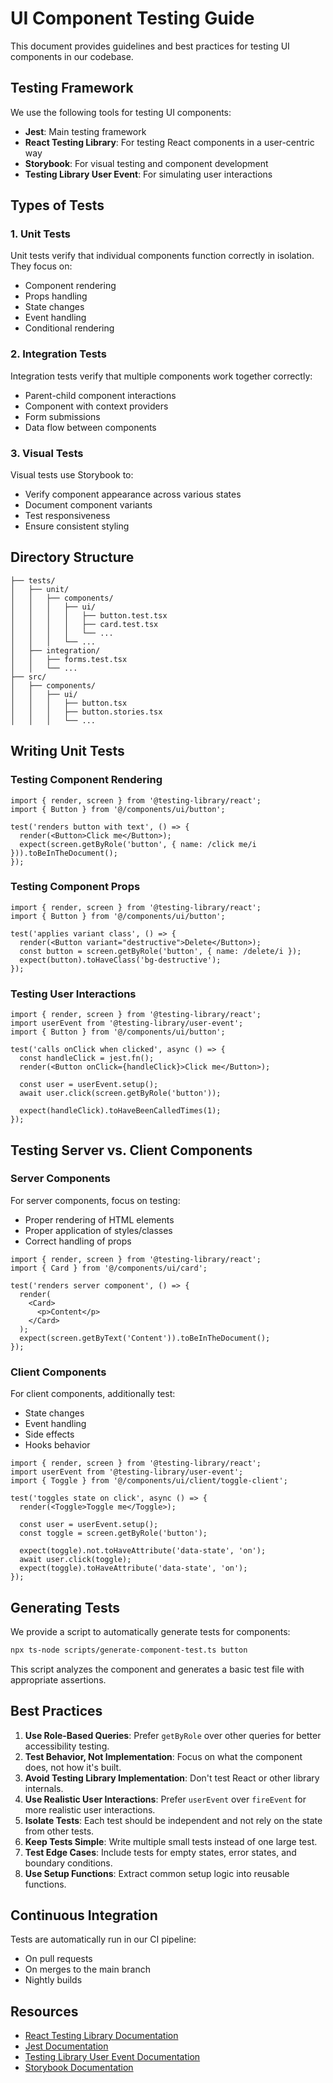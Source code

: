 # UI Component Testing Guide

This document provides guidelines and best practices for testing UI components in our codebase.

## Testing Framework

We use the following tools for testing UI components:

- **Jest**: Main testing framework
- **React Testing Library**: For testing React components in a user-centric way
- **Storybook**: For visual testing and component development
- **Testing Library User Event**: For simulating user interactions

## Types of Tests

### 1. Unit Tests

Unit tests verify that individual components function correctly in isolation. They focus on:

- Component rendering
- Props handling
- State changes
- Event handling
- Conditional rendering

### 2. Integration Tests

Integration tests verify that multiple components work together correctly:

- Parent-child component interactions
- Component with context providers
- Form submissions
- Data flow between components

### 3. Visual Tests

Visual tests use Storybook to:

- Verify component appearance across various states
- Document component variants
- Test responsiveness
- Ensure consistent styling

## Directory Structure

```
├── tests/
│   ├── unit/
│   │   ├── components/
│   │   │   ├── ui/
│   │   │   │   ├── button.test.tsx
│   │   │   │   ├── card.test.tsx
│   │   │   │   └── ...
│   │   │   └── ...
│   ├── integration/
│   │   ├── forms.test.tsx
│   │   └── ...
├── src/
│   ├── components/
│   │   ├── ui/
│   │   │   ├── button.tsx
│   │   │   ├── button.stories.tsx
│   │   │   └── ...
```

## Writing Unit Tests

### Testing Component Rendering

```tsx
import { render, screen } from '@testing-library/react';
import { Button } from '@/components/ui/button';

test('renders button with text', () => {
  render(<Button>Click me</Button>);
  expect(screen.getByRole('button', { name: /click me/i })).toBeInTheDocument();
});
```

### Testing Component Props

```tsx
import { render, screen } from '@testing-library/react';
import { Button } from '@/components/ui/button';

test('applies variant class', () => {
  render(<Button variant="destructive">Delete</Button>);
  const button = screen.getByRole('button', { name: /delete/i });
  expect(button).toHaveClass('bg-destructive');
});
```

### Testing User Interactions

```tsx
import { render, screen } from '@testing-library/react';
import userEvent from '@testing-library/user-event';
import { Button } from '@/components/ui/button';

test('calls onClick when clicked', async () => {
  const handleClick = jest.fn();
  render(<Button onClick={handleClick}>Click me</Button>);
  
  const user = userEvent.setup();
  await user.click(screen.getByRole('button'));
  
  expect(handleClick).toHaveBeenCalledTimes(1);
});
```

## Testing Server vs. Client Components

### Server Components

For server components, focus on testing:

- Proper rendering of HTML elements
- Proper application of styles/classes
- Correct handling of props

```tsx
import { render, screen } from '@testing-library/react';
import { Card } from '@/components/ui/card';

test('renders server component', () => {
  render(
    <Card>
      <p>Content</p>
    </Card>
  );
  expect(screen.getByText('Content')).toBeInTheDocument();
});
```

### Client Components

For client components, additionally test:

- State changes
- Event handling
- Side effects
- Hooks behavior

```tsx
import { render, screen } from '@testing-library/react';
import userEvent from '@testing-library/user-event';
import { Toggle } from '@/components/ui/client/toggle-client';

test('toggles state on click', async () => {
  render(<Toggle>Toggle me</Toggle>);
  
  const user = userEvent.setup();
  const toggle = screen.getByRole('button');
  
  expect(toggle).not.toHaveAttribute('data-state', 'on');
  await user.click(toggle);
  expect(toggle).toHaveAttribute('data-state', 'on');
});
```

## Generating Tests

We provide a script to automatically generate tests for components:

```bash
npx ts-node scripts/generate-component-test.ts button
```

This script analyzes the component and generates a basic test file with appropriate assertions.

## Best Practices

1. **Use Role-Based Queries**: Prefer `getByRole` over other queries for better accessibility testing.
2. **Test Behavior, Not Implementation**: Focus on what the component does, not how it's built.
3. **Avoid Testing Library Implementation**: Don't test React or other library internals.
4. **Use Realistic User Interactions**: Prefer `userEvent` over `fireEvent` for more realistic user interactions.
5. **Isolate Tests**: Each test should be independent and not rely on the state from other tests.
6. **Keep Tests Simple**: Write multiple small tests instead of one large test.
7. **Test Edge Cases**: Include tests for empty states, error states, and boundary conditions.
8. **Use Setup Functions**: Extract common setup logic into reusable functions.

## Continuous Integration

Tests are automatically run in our CI pipeline:

- On pull requests
- On merges to the main branch
- Nightly builds

## Resources

- [React Testing Library Documentation](https://testing-library.com/docs/react-testing-library/intro/)
- [Jest Documentation](https://jestjs.io/docs/getting-started)
- [Testing Library User Event Documentation](https://testing-library.com/docs/user-event/intro)
- [Storybook Documentation](https://storybook.js.org/docs/react/get-started/introduction) 